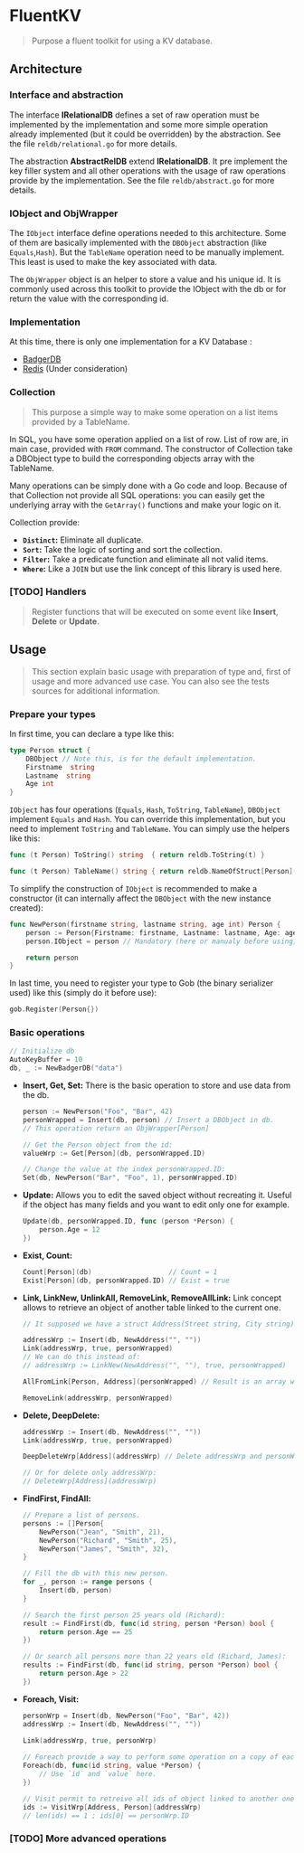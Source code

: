 # FluentKV

> Purpose a fluent toolkit for using a KV database.

## Architecture

### Interface and abstraction

The interface **IRelationalDB** defines a set of raw operation must be implemented by the
implementation and some more
simple operation already implemented (but it could be overridden) by the abstraction. See the
file `reldb/relational.go`
for more details.

The abstraction **AbstractRelDB** extend **IRelationalDB**. It pre implement the key filler system
and all other operations with the usage of raw operations provide by the implementation.
See the file `reldb/abstract.go` for more details.

### IObject and ObjWrapper

The `IObject` interface define operations needed to this architecture. Some of them are basically
implemented with the `DBObject` abstraction (like `Equals`,`Hash`). But the `TableName` operation
need to be manually implement. This least is used to make the key associated with data.

The `ObjWrapper` object is an helper to store a value and his unique id. It is commonly used across
this toolkit to provide the IObject with the db or for return the value with the corresponding id.

### Implementation

At this time, there is only one implementation for a KV Database :

- [BadgerDB](https://github.com/dgraph-io/badger)
- [Redis](https://redis.io) (Under consideration)

### Collection

> This purpose a simple way to make some operation on a list items provided by a TableName.

In SQL, you have some operation applied on a list of row. List of row are, in main case,
provided with `FROM` command. The constructor of Collection take a DBObject type to build the
corresponding objects array with the TableName.

Many operations can be simply done with a Go code and loop. Because of that Collection not
provide all SQL operations: you can easily get the underlying array with the `GetArray()`
functions and make your logic on it.

Collection provide:

- **`Distinct`:** Eliminate all duplicate.
- **`Sort`:** Take the logic of sorting and sort the collection.
- **`Filter`:** Take a predicate function and eliminate all not valid items.
- **`Where`:** Like a `JOIN` but use the link concept of this library is used here.

### [TODO] Handlers

> Register functions that will be executed on some event like **Insert**, **Delete** or **Update**.

## Usage

> This section explain basic usage with preparation of type and, first of usage and more
> advanced use case. You can also see the tests sources for additional information.

### Prepare your types

In first time, you can declare a type like this:

```go
type Person struct {
    DBObject // Note this, is for the default implementation.
    Firstname  string
    Lastname  string
    Age int
}
```

`IObject` has four operations (`Equals`, `Hash`, `ToString`, `TableName`), `DBObject` implement
`Equals` and `Hash`. You can override this implementation, but you need to implement `ToString`
and `TableName`. You can simply use the helpers like this:

```go
func (t Person) ToString() string  { return reldb.ToString(t) }

func (t Person) TableName() string { return reldb.NameOfStruct[Person]() }
```

To simplify the construction of `IObject` is recommended to make a constructor (it can
internally affect the `DBObject` with the new instance created):

```go
func NewPerson(firstname string, lastname string, age int) Person {
    person := Person{Firstname: firstname, Lastname: lastname, Age: age}
    person.IObject = person // Mandatory (here or manualy before using). 

    return person
}
```

In last time, you need to register your type to Gob (the binary serializer used) like this (simply
do it before use):

```go
gob.Register(Person{})
```

### Basic operations

```go
// Initialize db
AutoKeyBuffer = 10
db, _ := NewBadgerDB("data")
```

- **Insert, Get, Set:** There is the basic operation to store and use data from the db.
  ```go
  person := NewPerson("Foo", "Bar", 42)
  personWrapped = Insert(db, person) // Insert a DBObject in db. 
  // This operation return an ObjWrapper[Person]
  
  // Get the Person object from the id:
  valueWrp := Get[Person](db, personWrapped.ID)
  
  // Change the value at the index personWrapped.ID:
  Set(db, NewPerson("Bar", "Foo", 1), personWrapped.ID)
  ```

- **Update:** Allows you to edit the saved object without recreating it.
  Useful if the object has many fields and you want to edit only one for example.
  ```go
  Update(db, personWrapped.ID, func (person *Person) {
      person.Age = 12
  })
  ```

- **Exist, Count:**
  ```go
  Count[Person](db)                   // Count = 1
  Exist[Person](db, personWrapped.ID) // Exist = true
  ```

- **Link, LinkNew, UnlinkAll, RemoveLink, RemoveAllLink:**
  Link concept allows to retrieve an object of another table linked to the current one.
  ```go
  // It supposed we have a struct Address(Street string, City string) for example.
  
  addressWrp := Insert(db, NewAddress("", ""))
  Link(addressWrp, true, personWrapped)
  // We can do this instead of:
  // addressWrp := LinkNew(NewAddress("", ""), true, personWrapped)
  
  AllFromLink[Person, Address](personWrapped) // Result is an array with only addressWrp.
  
  RemoveLink(addressWrp, personWrapped)
  ```

- **Delete, DeepDelete:**
  ```go
  addressWrp := Insert(db, NewAddress("", ""))
  Link(addressWrp, true, personWrapped)
  
  DeepDeleteWrp[Address](addressWrp) // Delete addressWrp and personWrapped.

  // Or for delete only addressWrp:
  // DeleteWrp[Address](addressWrp) 
  ```

- **FindFirst, FindAll:**
  ```go
  // Prepare a list of persons.
  persons := []Person{
      NewPerson("Jean", "Smith", 21),
      NewPerson("Richard", "Smith", 25),
      NewPerson("James", "Smith", 32),
  }
  
  // Fill the db with this new person.
  for _, person := range persons {
      Insert(db, person)
  }
  
  // Search the first person 25 years old (Richard):
  result := FindFirst(db, func(id string, person *Person) bool {
      return person.Age == 25
  })
  
  // Or search all persons more than 22 years old (Richard, James):
  results := FindFirst(db, func(id string, person *Person) bool {
      return person.Age > 22
  })
  ```

- **Foreach, Visit:**
  ```go
  personWrp = Insert(db, NewPerson("Foo", "Bar", 42))
  addressWrp := Insert(db, NewAddress("", ""))

  Link(addressWrp, true, personWrp)
    
  // Foreach provide a way to perform some operation on a copy of each value of a table:
  Foreach(db, func(id string, value *Person) {
      // Use `id` and `value` here.
  })
  
  // Visit permit to retreive all ids of object linked to another one:
  ids := VisitWrp[Address, Person](addressWrp) 
  // len(ids) == 1 ; ids[0] == personWrp.ID
  ```

### [TODO] More advanced operations

